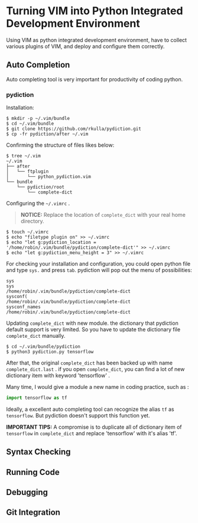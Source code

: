 # Turning VIM into Python Integrated Development Environment

Using VIM as python integrated development environment, have to collect various plugins of VIM, and deploy and configure them correctly.

## Auto Completion

Auto completing tool is very important for productivity of coding python.

### pydiction

Installation:

``` shell
$ mkdir -p ~/.vim/bundle
$ cd ~/.vim/bundle
$ git clone https://github.com/rkulla/pydiction.git
$ cp -fr pydiction/after ~/.vim
```

Confirming the structure of files likes below:

``` shell
$ tree ~/.vim
~/.vim
├── after
│   └── ftplugin
│       └── python_pydiction.vim
└── bundle
    └── pydiction/root
        └── complete-dict
```

Configuring the `~/.vimrc` . 

> **NOTICE:** Replace the location of `complete_dict` with your real home directory.

``` shell
$ touch ~/.vimrc
$ echo "filetype plugin on" >> ~/.vimrc
$ echo "let g:pydiction_location = '/home/robin/.vim/bundle/pydiction/complete-dict'" >> ~/.vimrc
$ echo "let g:pydiction_menu_height = 3" >> ~/.vimrc
```

For checking your installation and configuration, you could open python file and type `sys.` and press `tab`. pydiction will pop out the menu of possibilities:

```
sys
sys                          /home/robin/.vim/bundle/pydiction/complete-dict   
sysconf(                     /home/robin/.vim/bundle/pydiction/complete-dict   
sysconf_names                /home/robin/.vim/bundle/pydiction/complete-dict       
```

Updating `complete_dict` with new module. the dictionary that pydiction default support is very limited. So you have to update the dictionary file `complete_dict` manually. 

``` shell
$ cd ~/.vim/bundle/pydiction
$ python3 pydiction.py tensorflow
```

After that,  the original `complete_dict` has been backed up with name `complete_dict.last` . if you open `complete_dict`, you can find a lot of new dictionary item with keyword 'tensorflow' .

Many time, I would give a module a new name in coding practice, such as :

``` python
import tensorflow as tf
```

Ideally, a excellent auto completing tool can recognize the alias `tf` as `tensorflow`. But pydiction doesn't support this function yet. 

**IMPORTANT TIPS:** A compromise is to duplicate all of dictionary item of `tensorflow` in `complete_dict` and replace 'tensorflow' with it's alias 'tf'.

## Syntax Checking

## Running Code

## Debugging

## Git Integration

